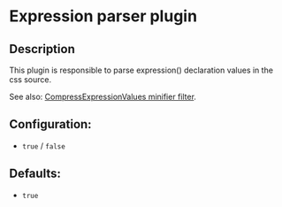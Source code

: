 # Expression parser plugin #

## Description ##
This plugin is responsible to parse expression() declaration values in the css source.

See also: [CompressExpressionValues minifier filter](MinifierPluginCompressExpressionValues.md).

## Configuration: ##
  * `true` / `false`

## Defaults: ##
  * `true`